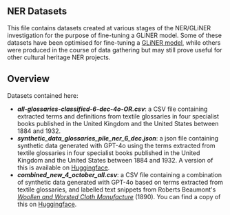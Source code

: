 ## NER Datasets
This file contains datasets created at various stages of the NER/GLiNER investigation for the purpose of fine-tuning a GLiNER model. Some of these datasets have been optimised for fine-tuning a [GLiNER model](https://github.com/urchade/GLiNER), while others were produced in the course of data gathering but may still prove useful for other cultural heritage NER projects. 

## Overview
Datasets contained here:
* ***all-glossaries-classified-6-dec-4o-OR.csv***: a CSV file containing extracted terms and definitions from textile glossaries in four specialist books published in the United Kingdom and the United States between 1884 and 1932.
* ***synthetic_data_glossaries_pile_ner_6_dec.json***: a json file containing synthetic data generated with GPT-4o using the terms extracted from textile glossaries in four specialist books published in the United Kingdom and the United States between 1884 and 1932. A version of this is available on [Huggingface](https://huggingface.co/datasets/max-long/textile_glossaries_and_pile_ner). 
* ***combined_new_4_october_all.csv***: a CSV file containing a combination of synthetic data generated with GPT-4o based on terms extracted from textile glossaries, and labelled text snippets from Roberts Beaumont's [*Woollen and Worsted Cloth Manufacture*](https://archive.org/details/woollenandworst00beaugoog/page/n7/mode/2up) (1890). You can find a copy of this on [Huggingface](https://huggingface.co/datasets/max-long/textiles_combined_ner_4_oct/tree/main). 
